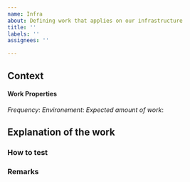 ```yaml
---
name: Infra
about: Defining work that applies on our infrastructure
title: ''
labels: ''
assignees: ''

---
```


## Context  
[Type here more information about the context of the work. For the properties, also add this as ticket-attributs when the ticket is part of the project infra]: #

 #### Work Properties
_Frequency_: <yearly monthly weekly other>
_Environement_: <test acc prod other>
_Expected amount of work_: <in hours>

## Explanation of the work
[Type here what actually needs to be done and place references to additional documents containing explanation and scripts to be performed. Also add information about how to test and remarks]: #


### How to test


### Remarks
